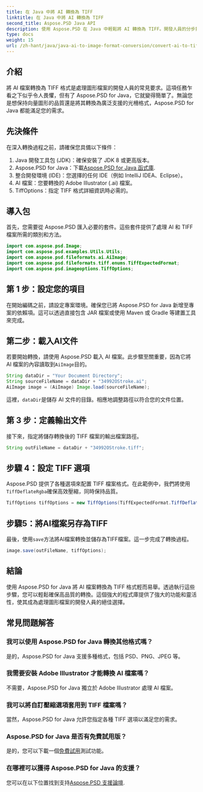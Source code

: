 ```yaml
---
title: 在 Java 中將 AI 轉換為 TIFF
linktitle: 在 Java 中將 AI 轉換為 TIFF
second_title: Aspose.PSD Java API
description: 使用 Aspose.PSD 在 Java 中輕鬆將 AI 轉換為 TIFF。開發人員的分步指南。包含下載、設定和程式碼片段。
type: docs
weight: 15
url: /zh-hant/java/java-ai-to-image-format-conversion/convert-ai-to-tiff/
---
```

## 介紹
將 AI 檔案轉換為 TIFF 格式是處理圖形檔案的開發人員的常見要求。這項任務乍看之下似乎令人畏懼，但有了 Aspose.PSD for Java，它就變得簡單了。無論您是想保持向量圖形的品質還是將其轉換為廣泛支援的光柵格式，Aspose.PSD for Java 都能滿足您的需求。
## 先決條件
在深入轉換過程之前，請確保您具備以下條件：
1. Java 開發工具包 (JDK)：確保安裝了 JDK 8 或更高版本。
2.  Aspose.PSD for Java：下載[Aspose.PSD for Java 函式庫](https://releases.aspose.com/psd/java/).
3. 整合開發環境 (IDE)：您選擇的任何 IDE（例如 IntelliJ IDEA、Eclipse）。
4. AI 檔案：您要轉換的 Adobe Illustrator (.ai) 檔案。
5. TiffOptions：指定 TIFF 格式詳細資訊時必需的。
## 導入包
首先，您需要從 Aspose.PSD 匯入必要的套件。這些套件提供了處理 AI 和 TIFF 檔案所需的類別和方法。
```java
import com.aspose.psd.Image;
import com.aspose.psd.examples.Utils.Utils;
import com.aspose.psd.fileformats.ai.AiImage;
import com.aspose.psd.fileformats.tiff.enums.TiffExpectedFormat;
import com.aspose.psd.imageoptions.TiffOptions;
```
## 第 1 步：設定您的項目
在開始編碼之前，請設定專案環境。確保您已將 Aspose.PSD for Java 新增至專案的依賴項。這可以透過直接包含 JAR 檔案或使用 Maven 或 Gradle 等建置工具來完成。
## 第二步：載入AI文件
若要開始轉換，請使用 Aspose.PSD 載入 AI 檔案。此步驟至關重要，因為它將 AI 檔案的內容讀取到`AiImage`目的。
```java
String dataDir = "Your Document Directory";
String sourceFileName = dataDir + "34992OStroke.ai";
AiImage image = (AiImage) Image.load(sourceFileName);
```
這裡，`dataDir`是儲存 AI 文件的目錄。相應地調整路徑以符合您的文件位置。
## 第 3 步：定義輸出文件
接下來，指定將儲存轉換後的 TIFF 檔案的輸出檔案路徑。
```java
String outFileName = dataDir + "34992OStroke.tiff";
```
## 步驟 4：設定 TIFF 選項
Aspose.PSD 提供了各種選項來配置 TIFF 檔案格式。在此範例中，我們將使用`TiffDeflateRgba`確保高效壓縮，同時保持品質。
```java
TiffOptions tiffOptions = new TiffOptions(TiffExpectedFormat.TiffDeflateRgba);
```
## 步驟5：將AI檔案另存為TIFF
最後，使用`save`方法將AI檔案轉換並儲存為TIFF檔案。這一步完成了轉換過程。
```java
image.save(outFileName, tiffOptions);
```

## 結論
使用 Aspose.PSD for Java 將 AI 檔案轉換為 TIFF 格式輕而易舉。透過執行這些步驟，您可以輕鬆確保高品質的轉換。這個強大的程式庫提供了強大的功能和靈活性，使其成為處理圖形檔案的開發人員的絕佳選擇。
## 常見問題解答
### 我可以使用 Aspose.PSD for Java 轉換其他格式嗎？
是的，Aspose.PSD for Java 支援多種格式，包括 PSD、PNG、JPEG 等。
### 我需要安裝 Adobe Illustrator 才能轉換 AI 檔案嗎？
不需要，Aspose.PSD for Java 獨立於 Adobe Illustrator 處理 AI 檔案。
### 我可以將自訂壓縮選項套用到 TIFF 檔案嗎？
當然，Aspose.PSD for Java 允許您指定各種 TIFF 選項以滿足您的需求。
### Aspose.PSD for Java 是否有免費試用版？
是的，您可以下載一個[免費試用](https://releases.aspose.com/)測試功能。
### 在哪裡可以獲得 Aspose.PSD for Java 的支援？
您可以在以下位置找到支持[Aspose.PSD 支援論壇](https://forum.aspose.com/c/psd/34).